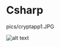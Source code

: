 # Csharp

pics/cryptapp1.JPG

![alt text](https://github.com/afurkanyegin/Csharp/blob/main/pics/cryptapp1.JPG?raw=true)

